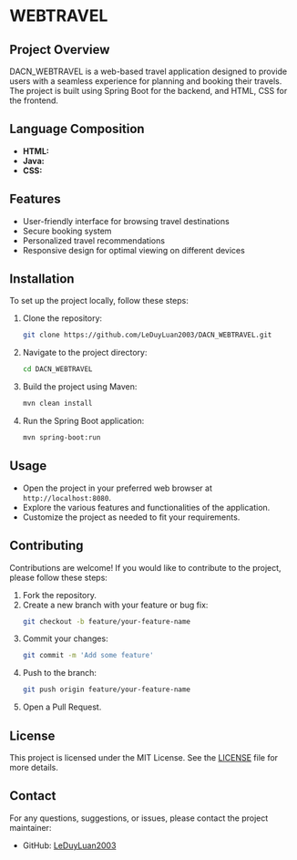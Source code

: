 # WEBTRAVEL

## Project Overview

DACN_WEBTRAVEL is a web-based travel application designed to provide users with a seamless experience for planning and booking their travels. The project is built using Spring Boot for the backend, and HTML, CSS for the frontend.

## Language Composition

- **HTML:**
- **Java:** 
- **CSS:**

## Features

- User-friendly interface for browsing travel destinations
- Secure booking system
- Personalized travel recommendations
- Responsive design for optimal viewing on different devices

## Installation

To set up the project locally, follow these steps:

1. Clone the repository:
   ```bash
   git clone https://github.com/LeDuyLuan2003/DACN_WEBTRAVEL.git
   ```

2. Navigate to the project directory:
   ```bash
   cd DACN_WEBTRAVEL
   ```

3. Build the project using Maven:
   ```bash
   mvn clean install
   ```

4. Run the Spring Boot application:
   ```bash
   mvn spring-boot:run
   ```

## Usage

- Open the project in your preferred web browser at `http://localhost:8080`.
- Explore the various features and functionalities of the application.
- Customize the project as needed to fit your requirements.

## Contributing

Contributions are welcome! If you would like to contribute to the project, please follow these steps:

1. Fork the repository.
2. Create a new branch with your feature or bug fix:
   ```bash
   git checkout -b feature/your-feature-name
   ```
3. Commit your changes:
   ```bash
   git commit -m 'Add some feature'
   ```
4. Push to the branch:
   ```bash
   git push origin feature/your-feature-name
   ```
5. Open a Pull Request.

## License

This project is licensed under the MIT License. See the [LICENSE](LICENSE) file for more details.

## Contact

For any questions, suggestions, or issues, please contact the project maintainer:

- GitHub: [LeDuyLuan2003](https://github.com/LeDuyLuan2003)
